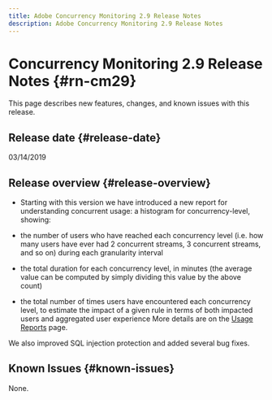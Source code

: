 ```yaml
---
title: Adobe Concurrency Monitoring 2.9 Release Notes
description: Adobe Concurrency Monitoring 2.9 Release Notes
---
```


# Concurrency Monitoring 2.9 Release Notes {#rn-cm29} 

This page describes new features, changes, and known issues with this release.

## Release date {#release-date}

03/14/2019

 
## Release overview {#release-overview}

* Starting with this version we have introduced a new report for understanding concurrent usage: a histogram for concurrency-level, showing:

* the number of users who have reached each concurrency level (i.e. how many users have ever had 2 concurrent streams, 3 concurrent streams, and so on) during each granularity interval
* the total duration for each concurrency level, in minutes (the average value can be computed by simply dividing this value by the above count)
* the total number of times users have encountered each concurrency level, to estimate the impact of a given rule in terms of both impacted users and aggregated user experience
More details are on the [Usage Reports](/help/concurrency-monitoring/cm-usage-reports.md) page. 

We also improved SQL injection protection and added several bug fixes. 

## Known Issues {#known-issues}

None.
